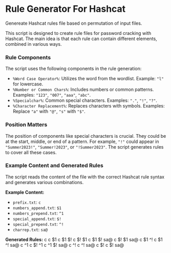 # Rule Generator For Hashcat
Genereate Hashcat rules file based on permutation of input files.

This script is designed to create rule files for password cracking with Hashcat. The main idea is that each rule can contain different elements, combined in various ways.

### Rule Components

The script uses the following components in the rule generation:

- `%Word Case Operator%`: Utilizes the word from the wordlist. Example: `"l"` for lowercase.
- `%Number or Common Chars%`: Includes numbers or common patterns. Examples: `"123"`, `"007"`, `"aaa"`, `"abc"`.
- `%Specialchar%`: Common special characters. Examples: `"."`, `"!"`, `"?"`.
- `%Character Replacement%`: Replaces characters with symbols. Examples: Replace `"a"` with `"@"`, `"s"` with `"$"`.

### Position Matters

The position of components like special characters is crucial. They could be at the start, middle, or end of a pattern. For example, `"!"` could appear in `"Summer2023!"`, `"Summer!2023"`, or `"!Summer2023"`. The script generates rules to cover all these cases.

### Example Content and Generated Rules

The script reads the content of the file with the correct Hashcat rule syntax and generates various combinations. 

**Example Content:**

- `prefix.txt`: `c`
- `numbers_append.txt`: `$1`
- `numbers_prepend.txt`: `^1`
- `special_append.txt`: `$!`
- `special_prepend.txt`: `^!`
- `charrep.txt`: `sa@`

**Generated Rules:**
c
c $1
c $1 $!
c $! $1
c $1 $! sa@
c $! $1 sa@
c $1 ^!
c $1 ^! sa@
c ^1
c $! ^1
c ^1 $! sa@
c ^!
c ^! sa@
c $!
c $! sa@
